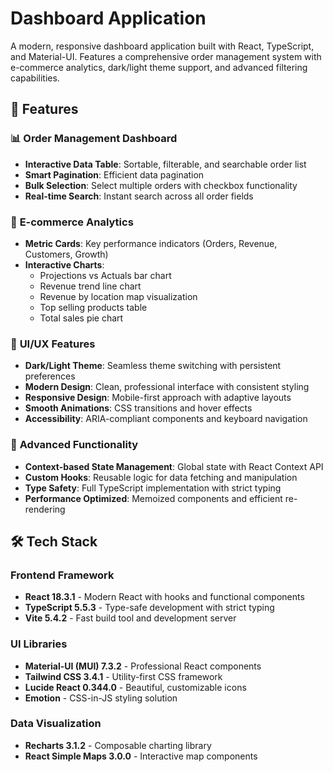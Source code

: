 # Dashboard Application

A modern, responsive dashboard application built with React, TypeScript, and Material-UI. Features a comprehensive order management system with e-commerce analytics, dark/light theme support, and advanced filtering capabilities.

## 🚀 Features

### 📊 **Order Management Dashboard**
- **Interactive Data Table**: Sortable, filterable, and searchable order list
- **Smart Pagination**: Efficient data pagination 
- **Bulk Selection**: Select multiple orders with checkbox functionality
- **Real-time Search**: Instant search across all order fields

### 🛒 **E-commerce Analytics**
- **Metric Cards**: Key performance indicators (Orders, Revenue, Customers, Growth)
- **Interactive Charts**: 
  - Projections vs Actuals bar chart
  - Revenue trend line chart
  - Revenue by location map visualization
  - Top selling products table
  - Total sales pie chart

### 🎨 **UI/UX Features**
- **Dark/Light Theme**: Seamless theme switching with persistent preferences
- **Modern Design**: Clean, professional interface with consistent styling
- **Responsive Design**: Mobile-first approach with adaptive layouts
- **Smooth Animations**: CSS transitions and hover effects
- **Accessibility**: ARIA-compliant components and keyboard navigation

### 🔧 **Advanced Functionality**
- **Context-based State Management**: Global state with React Context API
- **Custom Hooks**: Reusable logic for data fetching and manipulation
- **Type Safety**: Full TypeScript implementation with strict typing
- **Performance Optimized**: Memoized components and efficient re-rendering

## 🛠️ Tech Stack

### **Frontend Framework**
- **React 18.3.1** - Modern React with hooks and functional components
- **TypeScript 5.5.3** - Type-safe development with strict typing
- **Vite 5.4.2** - Fast build tool and development server

### **UI Libraries**
- **Material-UI (MUI) 7.3.2** - Professional React components
- **Tailwind CSS 3.4.1** - Utility-first CSS framework
- **Lucide React 0.344.0** - Beautiful, customizable icons
- **Emotion** - CSS-in-JS styling solution

### **Data Visualization**
- **Recharts 3.1.2** - Composable charting library
- **React Simple Maps 3.0.0** - Interactive map components
  

